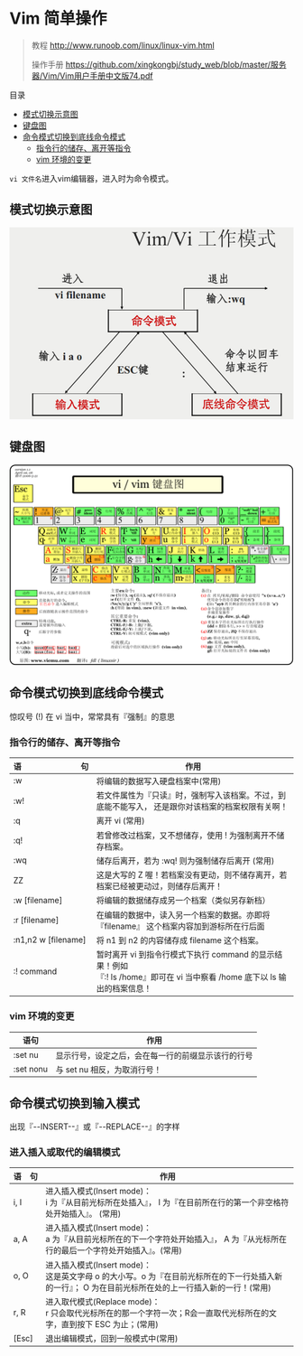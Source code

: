 # Vim 简单操作

> 教程 http://www.runoob.com/linux/linux-vim.html
> 
> 操作手册 https://github.com/xingkongbj/study_web/blob/master/服务器/Vim/Vim用户手册中文版74.pdf

目录

- [模式切换示意图](#模式切换示意图)
- [键盘图](#键盘图)
- [命令模式切换到底线命令模式](#命令模式切换到底线命令模式)
    - [指令行的储存、离开等指令](#指令行的储存离开等指令) 
    - [vim 环境的变更](#vim-环境的变更)

`vi 文件名`进入vim编辑器，进入时为命令模式。

## 模式切换示意图

![](vim-vi-workmodel.jpg)

## 键盘图

![](vi-vim-cheat-sheet-sch.gif)

## 命令模式切换到底线命令模式

惊叹号 (!) 在 vi 当中，常常具有『强制』的意思

### 指令行的储存、离开等指令

语&nbsp;&nbsp;&nbsp;&nbsp;&nbsp;&nbsp;&nbsp;&nbsp;&nbsp;&nbsp;&nbsp;&nbsp;&nbsp;&nbsp;&nbsp;&nbsp;&nbsp;&nbsp;&nbsp;&nbsp;&nbsp;&nbsp;&nbsp;&nbsp;&nbsp;&nbsp;&nbsp;&nbsp;句 | 作用
--- | --- 
:w | 将编辑的数据写入硬盘档案中(常用)
:w! | 若文件属性为『只读』时，强制写入该档案。不过，到底能不能写入， 还是跟你对该档案的档案权限有关啊！
:q | 离开 vi (常用)
:q! | 若曾修改过档案，又不想储存，使用 ! 为强制离开不储存档案。
:wq | 储存后离开，若为 :wq! 则为强制储存后离开 (常用)
ZZ | 这是大写的 Z 喔！若档案没有更动，则不储存离开，若档案已经被更动过，则储存后离开！
:w [filename] | 将编辑的数据储存成另一个档案（类似另存新档）
:r [filename] | 在编辑的数据中，读入另一个档案的数据。亦即将 『filename』 这个档案内容加到游标所在行后面
:n1,n2 w [filename] | 将 n1 到 n2 的内容储存成 filename 这个档案。
:! command | 暂时离开 vi 到指令行模式下执行 command 的显示结果！例如<br />『:! ls /home』即可在 vi 当中察看 /home 底下以 ls 输出的档案信息！

### vim 环境的变更

语句 | 作用
--- | --- 
:set nu | 显示行号，设定之后，会在每一行的前缀显示该行的行号
:set nonu | 与 set nu 相反，为取消行号！

## 命令模式切换到输入模式

出现『--INSERT--』或『--REPLACE--』的字样

### 进入插入或取代的编辑模式

语&nbsp;&nbsp;&nbsp;&nbsp;句 | 作用
--- | --- 
i, I | 进入插入模式(Insert mode)：<br />i 为『从目前光标所在处插入』， I 为『在目前所在行的第一个非空格符处开始插入』。 (常用)
a, A | 进入插入模式(Insert mode)：<br />a 为『从目前光标所在的下一个字符处开始插入』， A 为『从光标所在行的最后一个字符处开始插入』。(常用)
o, O | 进入插入模式(Insert mode)：<br />这是英文字母 o 的大小写。o 为『在目前光标所在的下一行处插入新的一行』； O 为在目前光标所在处的上一行插入新的一行！(常用)
r, R | 进入取代模式(Replace mode)：<br />r 只会取代光标所在的那一个字符一次；R会一直取代光标所在的文字，直到按下 ESC 为止；(常用)
[Esc] | 退出编辑模式，回到一般模式中(常用)





